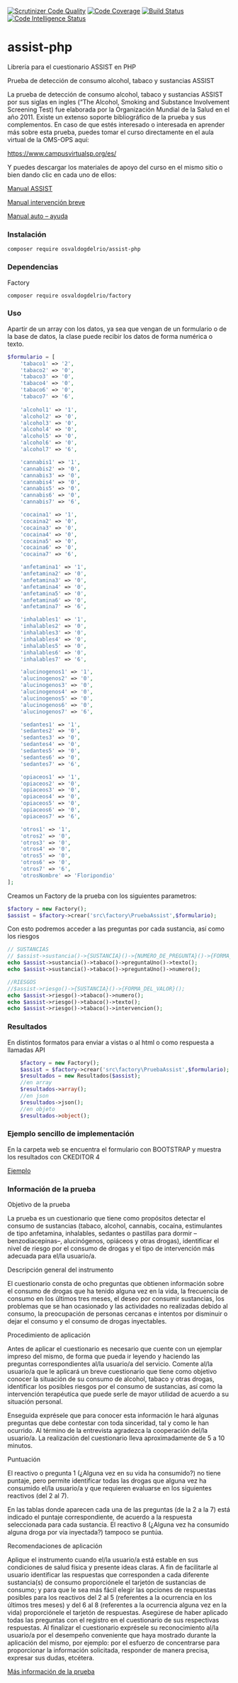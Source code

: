 [![Scrutinizer Code Quality](https://scrutinizer-ci.com/g/OsvaldoGDelRio/assist-php/badges/quality-score.png?b=main)](https://scrutinizer-ci.com/g/OsvaldoGDelRio/assist-php/?branch=main)
[![Code Coverage](https://scrutinizer-ci.com/g/OsvaldoGDelRio/assist-php/badges/coverage.png?b=main)](https://scrutinizer-ci.com/g/OsvaldoGDelRio/assist-php/?branch=main)
[![Build Status](https://scrutinizer-ci.com/g/OsvaldoGDelRio/assist-php/badges/build.png?b=main)](https://scrutinizer-ci.com/g/OsvaldoGDelRio/assist-php/build-status/main)
[![Code Intelligence Status](https://scrutinizer-ci.com/g/OsvaldoGDelRio/assist-php/badges/code-intelligence.svg?b=main)](https://scrutinizer-ci.com/code-intelligence)
# assist-php
Librería para el cuestionario ASSIST en PHP

Prueba de detección de consumo alcohol, tabaco y sustancias ASSIST

La prueba de detección de consumo alcohol, tabaco y sustancias ASSIST por sus siglas en ingles (“The Alcohol, Smoking and Substance Involvement Screening Test) fue elaborada por la Organización Mundial de la Salud en el año 2011. Existe un extenso soporte bibliográfico de la prueba y sus complementos. En caso de que estés interesado o interesada en aprender más sobre esta prueba, puedes tomar el curso directamente en el aula virtual de la OMS-OPS aquí:

https://www.campusvirtualsp.org/es/

Y puedes descargar los materiales de apoyo del curso en el mismo sitio o bien dando clic en cada uno de ellos:

[Manual ASSIST](https://riide.org.mx/wp-content/uploads/2018/10/consumo-sustancias-Assist-manual.pdf)

[Manual intervención breve](https://riide.org.mx/wp-content/uploads/2018/10/Consumo-de-sustancias-Intervencion-breve.pdf)

[Manual auto – ayuda](https://riide.org.mx/wp-content/uploads/2018/10/Consumo-sustancias-Auto-ayuda.pdf)

### Instalación
```shell
composer require osvaldogdelrio/assist-php
```

### Dependencias

Factory

```shell
composer require osvaldogdelrio/factory
```

### Uso

Apartir de un array con los datos, ya sea que vengan de un formulario o de la base de datos, la clase puede recibir los datos de forma numérica o texto.

```php
$formulario = [
    'tabaco1' => '2',
    'tabaco2' => '0',
    'tabaco3' => '0',
    'tabaco4' => '0',
    'tabaco6' => '0',
    'tabaco7' => '6',
    
    'alcohol1' => '1',
    'alcohol2' => '0',
    'alcohol3' => '0',
    'alcohol4' => '0',
    'alcohol5' => '0',
    'alcohol6' => '0',
    'alcohol7' => '6',

    'cannabis1' => '1',
    'cannabis2' => '0',
    'cannabis3' => '0',
    'cannabis4' => '0',
    'cannabis5' => '0',
    'cannabis6' => '0',
    'cannabis7' => '6',

    'cocaina1' => '1',
    'cocaina2' => '0',
    'cocaina3' => '0',
    'cocaina4' => '0',
    'cocaina5' => '0',
    'cocaina6' => '0',
    'cocaina7' => '6',

    'anfetamina1' => '1',
    'anfetamina2' => '0',
    'anfetamina3' => '0',
    'anfetamina4' => '0',
    'anfetamina5' => '0',
    'anfetamina6' => '0',
    'anfetamina7' => '6',

    'inhalables1' => '1',
    'inhalables2' => '0',
    'inhalables3' => '0',
    'inhalables4' => '0',
    'inhalables5' => '0',
    'inhalables6' => '0',
    'inhalables7' => '6',

    'alucinogenos1' => '1',
    'alucinogenos2' => '0',
    'alucinogenos3' => '0',
    'alucinogenos4' => '0',
    'alucinogenos5' => '0',
    'alucinogenos6' => '0',
    'alucinogenos7' => '6',

    'sedantes1' => '1',
    'sedantes2' => '0',
    'sedantes3' => '0',
    'sedantes4' => '0',
    'sedantes5' => '0',
    'sedantes6' => '0',
    'sedantes7' => '6',

    'opiaceos1' => '1',
    'opiaceos2' => '0',
    'opiaceos3' => '0',
    'opiaceos4' => '0',
    'opiaceos5' => '0',
    'opiaceos6' => '0',
    'opiaceos7' => '6',

    'otros1' => '1',
    'otros2' => '0',
    'otros3' => '0',
    'otros4' => '0',
    'otros5' => '0',
    'otros6' => '0',
    'otros7' => '6',
    'otrosNombre' => 'Floripondio'
];
```
Creamos un Factory de la prueba con los siguientes parametros:

```php
$factory = new Factory();
$assist = $factory->crear('src\factory\PruebaAssist',$formulario);
```

Con esto podremos acceder a las preguntas por cada sustancia, así como los riesgos
```php
// SUSTANCIAS
// $assist->sustancia()->{SUSTANCIA}()->{NUMERO_DE_PREGUNTA}()->{FORMA_DEL_VALOR}();
echo $assist->sustancia()->tabaco()->preguntaUno()->texto();
echo $assist->sustancia()->tabaco()->preguntaUno()->numero();

//RIESGOS
//$assist->riesgo()->{SUSTANCIA}()->{FORMA_DEL_VALOR}();
echo $assist->riesgo()->tabaco()->numero();
echo $assist->riesgo()->tabaco()->texto();
echo $assist->riesgo()->tabaco()->intervencion();
```

### Resultados

En distintos formatos para enviar a vistas o al html o como respuesta a llamadas API

```php
    $factory = new Factory();
    $assist = $factory->crear('src\factory\PruebaAssist',$formulario);
    $resultados = new Resultados($assist);
    //en array
    $resultados->array();    
    //en json
    $resultados->json();
    //en objeto
    $resultados->object();
```

### Ejemplo sencillo de implementación

En la carpeta web se encuentra el formulario con BOOTSTRAP y muestra los resultados con CKEDITOR 4

[Ejemplo](https://assist.ticsa.org.mx/)

### Información de la prueba

Objetivo de la prueba

La prueba es un cuestionario que tiene como propósitos detectar el consumo de sustancias (tabaco, alcohol, cannabis, cocaína, estimulantes de tipo anfetamina, inhalables, sedantes o pastillas para dormir –benzodiacepinas–, alucinógenos, opiáceos y otras drogas), identificar el nivel de riesgo por el consumo de drogas y el tipo de intervención más adecuada para el/la usuario/a.

Descripción general del instrumento

El cuestionario consta de ocho preguntas que obtienen información sobre el consumo de drogas que ha tenido alguna vez en la vida, la frecuencia de consumo en los últimos tres meses, el deseo por consumir sustancias, los problemas que se han ocasionado y las actividades no
realizadas debido al consumo, la preocupación de personas cercanas e intentos por disminuir o dejar el consumo y el consumo de drogas inyectables.


Procedimiento de aplicación

Antes de aplicar el cuestionario es necesario que cuente con un ejemplar impreso del mismo, de forma que pueda ir leyendo y haciendo las preguntas correspondientes al/la usuario/a del servicio. Comente al/la usuario/a que le aplicará un breve cuestionario que tiene como objetivo conocer la situación de su consumo de alcohol, tabaco y otras drogas, identificar los posibles riesgos por el consumo de sustancias, así como la intervención terapéutica que puede serle de mayor utilidad de acuerdo a su situación personal.

Enseguida exprésele que para conocer esta información le hará algunas preguntas que debe contestar con toda sinceridad, tal y como le han ocurrido. Al término de la entrevista agradezca la cooperación del/la usuario/a. La realización del cuestionario lleva aproximadamente de 5 a 10 minutos.

Puntuación

El reactivo o pregunta 1 (¿Alguna vez en su vida ha consumido?) no tiene puntaje, pero permite identificar todas las drogas que alguna vez ha consumido el/la usuario/a y que requieren evaluarse en los siguientes reactivos (del 2 al 7).

En las tablas donde aparecen cada una de las preguntas (de la 2 a la 7) está indicado el puntaje correspondiente, de acuerdo a la respuesta seleccionada para cada sustancia. El reactivo 8 (¿Alguna vez ha consumido alguna droga por vía inyectada?) tampoco se puntúa.

Recomendaciones de aplicación

Aplique el instrumento cuando el/la usuario/a está estable en sus condiciones de salud física y presente ideas claras. A fin de facilitarle al usuario identificar las respuestas que corresponden a cada diferente sustancia(s) de consumo proporciónele el tarjetón de sustancias de consumo; y para que le sea más fácil elegir las opciones de respuestas posibles para los reactivos del 2 al 5 (referentes a la ocurrencia en los últimos tres meses) y del 6 al 8 (referentes a la ocurrencia alguna vez en la vida) proporciónele el tarjetón de respuestas. Asegúrese de haber aplicado todas las preguntas con el registro en el cuestionario de sus respectivas respuestas. Al finalizar el cuestionario exprésele su reconocimiento al/la usuario/a por el desempeño conveniente que haya mostrado durante la aplicación del mismo, por ejemplo: por el esfuerzo de concentrarse para proporcionar la información solicitada, responder de manera precisa, expresar sus dudas, etcétera.

[Más información de la prueba](https://riide.org.mx/prueba-de-deteccion-de-consumo-alcohol-tabaco-y-sustancias-assist/)